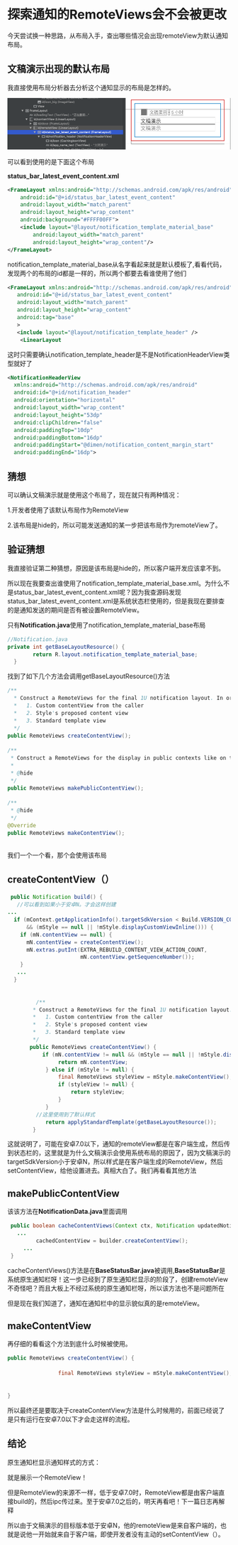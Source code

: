 # 探索通知的RemoteViews会不会被更改

今天尝试换一种思路，从布局入手，查出哪些情况会出现remoteView为默认通知布局。

## 文稿演示出现的默认布局

我直接使用布局分析器去分析这个通知显示的布局是怎样的。

![image](https://raw.githubusercontent.com/BAByte/pic/master/通知栏文稿演示截图.png)

可以看到使用的是下面这个布局

**status_bar_latest_event_content.xml**

~~~xml
<FrameLayout xmlns:android="http://schemas.android.com/apk/res/android"
    android:id="@+id/status_bar_latest_event_content"
    android:layout_width="match_parent"
    android:layout_height="wrap_content"
    android:background="#FFFF00FF">
    <include layout="@layout/notification_template_material_base"
        android:layout_width="match_parent"
        android:layout_height="wrap_content"/>
</FrameLayout>
~~~

notification_template_material_base从名字看起来就是默认模板了,看看代码，发现两个的布局的id都是一样的，所以两个都要去看谁使用了他们

~~~xml
<FrameLayout xmlns:android="http://schemas.android.com/apk/res/android"
   android:id="@+id/status_bar_latest_event_content"
   android:layout_width="match_parent"
   android:layout_height="wrap_content"
   android:tag="base"
   >
   <include layout="@layout/notification_template_header" />
    <LinearLayout
~~~

这时只需要确认notification_template_header是不是NotificationHeaderView类型就好了

~~~xml
<NotificationHeaderView
  xmlns:android="http://schemas.android.com/apk/res/android"
  android:id="@+id/notification_header"
  android:orientation="horizontal"
  android:layout_width="wrap_content"
  android:layout_height="53dp"
  android:clipChildren="false"
  android:paddingTop="10dp"
  android:paddingBottom="16dp"
  android:paddingStart="@dimen/notification_content_margin_start"
  android:paddingEnd="16dp">
~~~

## 猜想

可以确认文稿演示就是使用这个布局了，现在就只有两种情况：

1.开发者使用了该默认布局作为RemoteView

2.该布局是hide的，所以可能发送通知的某一步把该布局作为remoteView了。

## 验证猜想

我直接验证第二种猜想，原因是该布局是hide的，所以客户端开发应该拿不到。

所以现在我要查出谁使用了notification_template_material_base.xml。为什么不是status_bar_latest_event_content.xml呢？因为我查源码发现status_bar_latest_event_content.xml是系统状态栏使用的，但是我现在要排查的是通知发送的期间是否有被设置RemoteView。

只有**Notification.java**使用了notification_template_material_base布局

~~~java
//Notification.java 
private int getBaseLayoutResource() {
        return R.layout.notification_template_material_base;
  }
~~~

找到了如下几个方法会调用getBaseLayoutResource()方法

~~~java
/**
  * Construct a RemoteViews for the final 1U notification layout. In order:
  *   1. Custom contentView from the caller
  *   2. Style's proposed content view
  *   3. Standard template view
  */ 
public RemoteViews createContentView();

/**
 * Construct a RemoteViews for the display in public contexts like on the lockscreen.
 *
 * @hide
 */
public RemoteViews makePublicContentView();
  
/**
 * @hide
 */
@Override
public RemoteViews makeContentView();
  
~~~

我们一个一个看，那个会使用该布局

## createContentView（）

~~~java
 public Notification build() {
   //可以看到如果小于安卓N。才会这样创建
...
  if (mContext.getApplicationInfo().targetSdkVersion < Build.VERSION_CODES.N
      && (mStyle == null || !mStyle.displayCustomViewInline())) {
    if (mN.contentView == null) {
      mN.contentView = createContentView();
      mN.extras.putInt(EXTRA_REBUILD_CONTENT_VIEW_ACTION_COUNT,
                       mN.contentView.getSequenceNumber());
    }
   ...
  }
   
   
         /**
        * Construct a RemoteViews for the final 1U notification layout. In order:
        *   1. Custom contentView from the caller
        *   2. Style's proposed content view
        *   3. Standard template view
        */
       public RemoteViews createContentView() {
           if (mN.contentView != null && (mStyle == null || !mStyle.displayCustomViewInline())) {
                return mN.contentView;
            } else if (mStyle != null) {
                final RemoteViews styleView = mStyle.makeContentView();
                if (styleView != null) {
                    return styleView;
                }
            }
         //这里使用到了默认样式
            return applyStandardTemplate(getBaseLayoutResource());
        }

~~~

这就说明了，可能在安卓7.0以下，通知的remoteView都是在客户端生成，然后传到状态栏的，这里就是为什么文稿演示会使用系统布局的原因了，因为文稿演示的targetSdkVersion小于安卓N，所以样式是在客户端生成的RemoteView，然后setContentView，给他设置进去。真相大白了。我们再看看其他方法

## makePublicContentView

该该方法在**NotificationData.java**里面调用

~~~java
 public boolean cacheContentViews(Context ctx, Notification updatedNotification) {
   ...
         cachedContentView = builder.createContentView();
     ...
 }
~~~

cacheContentViews()方法是在**BaseStatusBar.java**被调用,**BaseStatusBar**是系统原生通知栏呀！这一步已经到了原生通知栏显示的阶段了，创建remoteView不奇怪吧？而且大板上不经过系统的原生通知栏呀，所以该方法也不是问题所在

但是现在我们知道了，通知在通知栏中的显示貌似真的是remoteView。

## makeContentView

再仔细的看看这个方法到底什么时候被使用。

~~~java
public RemoteViews createContentView() {
          
                final RemoteViews styleView = mStyle.makeContentView();
           
       
}
~~~

所以最终还是要取决于createContentView方法是什么时候用的，前面已经说了是只有运行在安卓7.0以下才会走这样的流程。

## 结论

原生通知栏显示通知样式的方式：

就是展示一个RemoteView！

但是RemoteView的来源不一样，低于安卓7.0时，RemoteView都是由客户端直接build的，然后ipc传过来。至于安卓7.0之后的，明天再看吧！下一篇日志再解释

所以由于文稿演示的目标版本低于安卓N，他的remoteView是来自客户端的，也就是说他一开始就来自于客户端，即使开发者没有主动的setContentView（）。